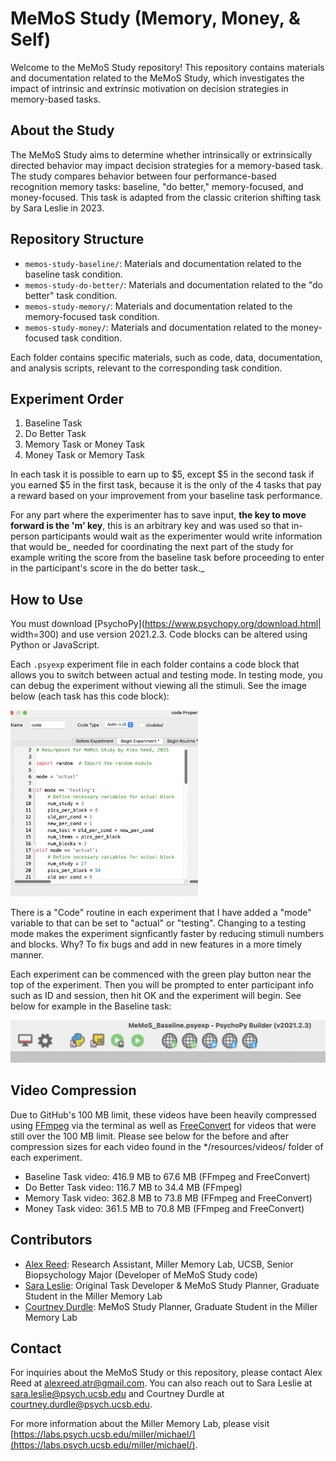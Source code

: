 # MeMoS Study (Memory, Money, & Self)

Welcome to the MeMoS Study repository! This repository contains materials and documentation related to the MeMoS Study, which investigates the impact of intrinsic and extrinsic motivation on decision strategies in memory-based tasks.

## About the Study

The MeMoS Study aims to determine whether intrinsically or extrinsically directed behavior may impact decision strategies for a memory-based task. The study compares behavior between four performance-based recognition memory tasks: baseline, "do better," memory-focused, and money-focused. This task is adapted from the classic criterion shifting task by Sara Leslie in 2023.

## Repository Structure

- `memos-study-baseline/`: Materials and documentation related to the baseline task condition.
-  `memos-study-do-better/`: Materials and documentation related to the "do better" task condition.
-   `memos-study-memory/`: Materials and documentation related to the memory-focused task condition.
-    `memos-study-money/`: Materials and documentation related to the money-focused task condition.

Each folder contains specific materials, such as code, data, documentation, and analysis scripts, relevant to the corresponding task condition.

## Experiment Order

1. Baseline Task
2. Do Better Task
3. Memory Task or Money Task
4. Money Task or Memory Task

In each task it is possible to earn up to $5, except $5 in the second task if you earned $5 in the first task, because it is the only of the 4 tasks that pay a reward based on your improvement from your baseline task performance. 

For any part where the experimenter has to save input, **the key to move forward is the 'm' key**, this is an arbitrary key and was used so that in-person participants would wait as the experimenter would write information that would be_ needed for coordinating the next part of the study for example writing the score from the baseline task before proceeding to enter in the participant's score in the do better task._ 

## How to Use

You must download [PsychoPy](https://www.psychopy.org/download.html| width=300) and use version 2021.2.3. Code blocks can be altered using Python or JavaScript.

Each `.psyexp` experiment file in each folder contains a code block that allows you to switch between actual and testing mode. In testing mode, you can debug the experiment without viewing all the stimuli. See the image below (each task has this code block):

<img src="https://github.com/alex-t-reed/MeMoS-Study/blob/main/Code_Routine.png" width="300" alt="Image of Code Routine">

There is a "Code" routine in each experiment that I have added a "mode" variable to that can be set to "actual" or "testing". Changing to a testing mode makes the experiment signficantly faster by reducing stimuli numbers and blocks. Why? To fix bugs and add in new features in a more timely manner.

Each experiment can be commenced with the green play button near the top of the experiment. Then you will be prompted to enter participant info such as ID and session, then hit OK and the experiment will begin. See below for example in the Baseline task:

<img src="https://github.com/alex-t-reed/MeMoS-Study/blob/main/MeMoS_Baseline_Taskbar.png" width="600" alt="Image of Baseline Taskbar">

## Video Compression

Due to GitHub's 100 MB limit, these videos have been heavily compressed using [FFmpeg](https://ffmpeg.org/) via the terminal as well as [FreeConvert](https://www.freeconvert.com/video-compressor/) for videos that were still over the 100 MB limit. Please see below for the before and after compression sizes for each video found in the */resources/videos/ folder of each experiment.
- Baseline Task video: 416.9 MB to 67.6 MB (FFmpeg and FreeConvert)
- Do Better Task video: 116.7 MB to 34.4 MB (FFmpeg)
- Memory Task video: 362.8 MB to 73.8 MB (FFmpeg and FreeConvert)
- Money Task video: 361.5 MB to 70.8 MB (FFmpeg and FreeConvert)

## Contributors

- [Alex Reed](https://www.linkedin.com/in/alextreed/): Research Assistant, Miller Memory Lab, UCSB, Senior Biopsychology Major (Developer of MeMoS Study code)
- [Sara Leslie](mailto:sara.leslie@psych.ucsb.edu): Original Task Developer & MeMoS Study Planner, Graduate Student in the Miller Memory Lab
- [Courtney Durdle](mailto:courtney.durdle@psych.ucsb.edu): MeMoS Study Planner, Graduate Student in the Miller Memory Lab

## Contact

For inquiries about the MeMoS Study or this repository, please contact Alex Reed at [alexreed.atr@gmail.com](mailto:alexreed.atr@gmail.com). You can also reach out to Sara Leslie at [sara.leslie@psych.ucsb.edu](mailto:sara.leslie@psych.ucsb.edu) and Courtney Durdle at [courtney.durdle@psych.ucsb.edu](mailto:courtney.durdle@psych.ucsb.edu).

For more information about the Miller Memory Lab, please visit [https://labs.psych.ucsb.edu/miller/michael/](https://labs.psych.ucsb.edu/miller/michael/).
